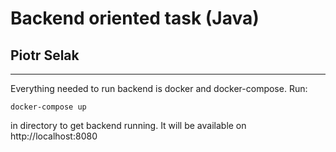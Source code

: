 # Backend oriented task (Java)
## Piotr Selak
-------

Everything needed to run backend is docker and docker-compose. Run:
```
docker-compose up
```
in directory to get backend running. It will be available on http://localhost:8080
